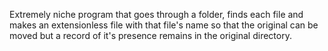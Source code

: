 Extremely niche program that goes through a folder, finds each file and makes an extensionless file with that file's name so that the original can be moved but a record of it's presence remains in the original directory.
